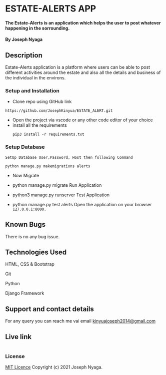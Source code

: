 # ESTATE-ALERTS APP
#### The Estate-Alerts is an application which helps the user to post whatever happening in the sorrounding.
#### By Joseph Nyaga
## Description
Estate-Alerts application is a platform where users can be able to post different activities around the estate and also all the details and business of the individual in the environs.
### Setup and Installation
* Clone repo using GitHub link
````````
https://github.com/JosephKinyua/ESTATE_ALERT.git
````````
* Open the project via vscode or any other code editor of your choice
* install all the  requirements
  ````
  pip3 install -r requirements.txt
  ````
### Setup Database
```
SetUp Database User,Password, Host then following Command
```
````
python manage.py makemigrations alerts 
````
* Now Migrate

* python manage.py migrate 
Run Application
* python3 manage.py runserver 
Test Application

* python manage.py test alerts
Open the application on your browser ````127.0.0.1:8000.````
## Known Bugs
There is no any bug issue.
## Technologies Used
HTML, CSS & Bootstrap

Git

Python

Django Framework


## Support and contact details
For any query you can reach me vai email kinyuajoseph2014@gmail.com

## Live link
``````

``````
### License
[MIT Licence](https://choosealicense.com/licenses/mit/)
Copyright (c) 2021 Joseph Nyaga.